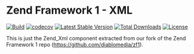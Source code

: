 # Zend Framework 1 - XML

[![Build](https://github.com/diablomedia/zf1-xml/workflows/Build/badge.svg?event=push)](https://github.com/diablomedia/zf1-xml/actions?query=workflow%3ABuild+event%3Apush)
[![codecov](https://codecov.io/gh/diablomedia/zf1-xml/branch/master/graph/badge.svg)](https://codecov.io/gh/diablomedia/zf1-xml)
[![Latest Stable Version](https://poser.pugx.org/diablomedia/zendframework1-xml/v/stable)](https://packagist.org/packages/diablomedia/zendframework1-xml)
[![Total Downloads](https://poser.pugx.org/diablomedia/zendframework1-xml/downloads)](https://packagist.org/packages/diablomedia/zendframework1-xml)
[![License](https://poser.pugx.org/diablomedia/zendframework1-xml/license)](https://packagist.org/packages/diablomedia/zendframework1-xml)

This is just the Zend_Xml component extracted from our fork of the Zend Framework 1 repo (https://github.com/diablomedia/zf1).
